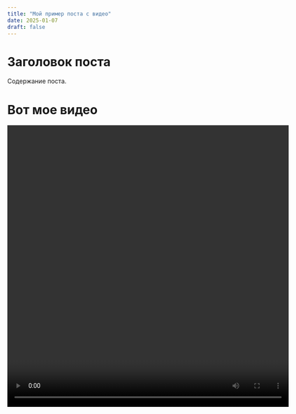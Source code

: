 ```yaml
---
title: "Мой пример поста с видео"
date: 2025-01-07
draft: false
---
```

# Заголовок поста
Содержание поста.

# Вот мое видео

<video width="640" height="640" controls>
    {{< video src="/videos/nata.webm" width="640" height="640" >}}
    <!-- <source src="http://localhost:1313/videos/nata.webm" type="video/webm"> -->
    <!-- <source src="http://localhost:1313/videos/nata.mp4" type="video/mp4"> -->
    Ваш браузер не поддерживает тег video.
</video>
